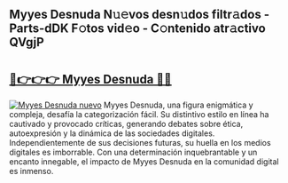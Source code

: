 ## Myyes Desnuda N𝚞𝚎vos desn𝚞dos filtr𝚊dos - Parts-dDK F𝚘tos vid𝚎o - C𝚘ntenido atr𝚊ctivo QVgjP

# <h2><a href="http://mb3w8p.tromn.icu/?c=Myyes+Desnuda">🔗👉👉👉 Myyes Desnuda 🔗🔗</a></h2>

[![Myyes Desnuda nuevo](https://i.imgur.com/pEAQMta.gif)](http://mb3w8p.tromn.icu/?c=Myyes+Desnuda)
Myyes Desnuda, una figura enigmática y compleja, desafía la categorización fácil. Su distintivo estilo en línea ha cautivado y provocado críticas, generando debates sobre ética, autoexpresión y la dinámica de las sociedades digitales. Independientemente de sus decisiones futuras, su huella en los medios digitales es imborrable. Con una determinación inquebrantable y un encanto innegable, el impacto de Myyes Desnuda en la comunidad digital es inmenso.
